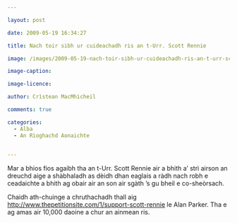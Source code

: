```yaml
---

layout: post

date: 2009-05-19 16:34:27

title: Nach toir sibh ur cuideachadh ris an t-Urr. Scott Rennie

image: /images/2009-05-19-nach-toir-sibh-ur-cuideachadh-ris-an-t-urr-scott-rennie.jpg

image-caption:

image-licence:

author: Crìstean MacMhìcheil

comments: true

categories:
  - Alba
  - An Rìoghachd Aonaichte
  

---
```


Mar a bhios fios agaibh tha an t-Urr. Scott Rennie air a bhith a&#8217; strì airson an dreuchd aige a shàbhaladh as dèidh dhan eaglais a ràdh nach robh e ceadaichte a bhith ag obair air an son air sgàth &#8217;s gu bheil e co-sheòrsach.

Chaidh ath-chuinge a chruthachadh thall aig <http://www.thepetitionsite.com/1/support-scott-rennie> le Alan Parker. Tha e ag amas air 10,000 daoine a chur an ainmean ris.
